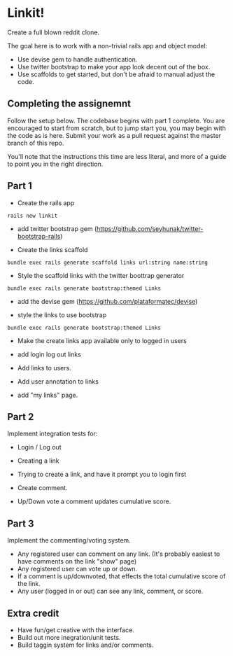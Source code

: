 Linkit!
==============

Create a full blown reddit clone. 

The goal here is to work with a non-trivial rails app and object model:

* Use devise gem to handle authentication.
* Use twitter bootstrap to make your app look decent out of the box. 
* Use scaffolds to get started, but don't be afraid to manual adjust the code. 

## Completing the assignemnt
Follow the setup below. The codebase begins with part 1 complete. You are encouraged to start from scratch, but to jump start you, you may begin with the code as is here. Submit your work as a pull request against the master branch of this repo. 

You'll note that the instructions this time are less literal, and more of a guide to point you in the right direction. 

## Part 1

* Create the rails app

`rails new linkit`

* add twitter bootstrap gem (https://github.com/seyhunak/twitter-bootstrap-rails)

* Create the links scaffold

`bundle exec rails generate scaffold links url:string name:string`

* Style the scaffold links with the twitter boottrap generator

`bundle exec rails generate bootstrap:themed Links`

* add the devise gem (https://github.com/plataformatec/devise)

* style the links to use bootstrap

`bundle exec rails generate bootstrap:themed Links`

* Make the create links app available only to logged in users 

* add login log out links

* Add links to users. 

* Add user annotation to links

* add "my links" page. 

## Part 2
Implement integration tests for: 

* Login / Log out

* Creating a link 

* Trying to create a link, and have it prompt you to login first

* Create comment. 

* Up/Down vote a comment updates cumulative score. 

## Part 3

Implement the commenting/voting system.

* Any registered user can comment on any link.  (It's probably easiest to have comments on the link "show" page)
* Any registered user can vote up or down. 
* If a comment is up/downvoted, that effects the total cumulative score of the link. 
* Any user (logged in or out) can see any link, comment, or score. 

## Extra credit
* Have fun/get creative with the interface. 
* Build out more inegration/unit tests. 
* Build taggin system for links and/or comments.



